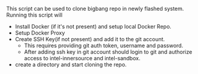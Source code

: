 This script can be used to clone bigbang repo in newly flashed system.
Running this script will

- Install Docker (if it's not present) and setup local Docker Repo.
- Setup Docker Proxy
- Create SSH Key(if not present) and add it to the git account.
  - This requires providing git auth token, username and password.
  - After adding ssh key in git account should login to git and authorize access to intel-innersource and intel-sandbox.
- create a directory and start cloning the repo.
